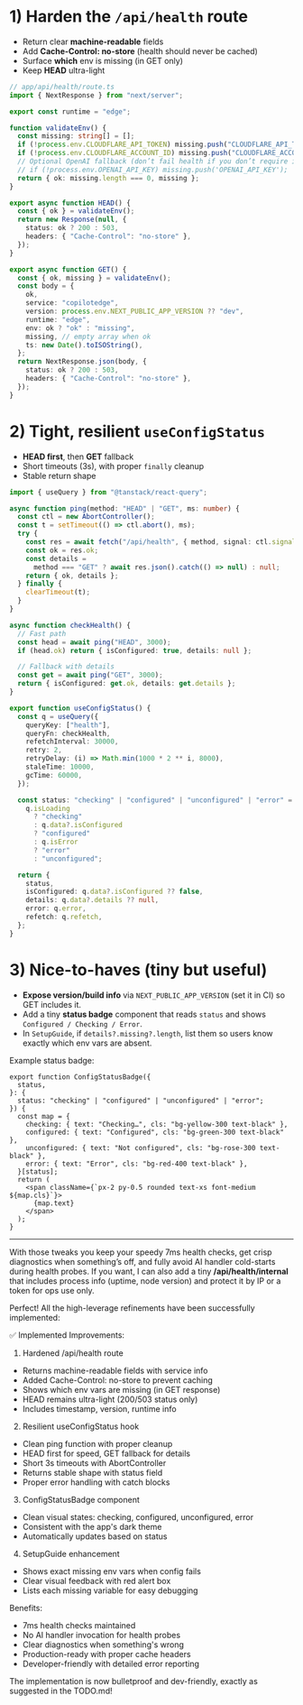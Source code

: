 # 1) Harden the `/api/health` route

- Return clear **machine-readable** fields
- Add **Cache-Control: no-store** (health should never be cached)
- Surface **which** env is missing (in GET only)
- Keep **HEAD** ultra-light

```ts
// app/api/health/route.ts
import { NextResponse } from "next/server";

export const runtime = "edge";

function validateEnv() {
  const missing: string[] = [];
  if (!process.env.CLOUDFLARE_API_TOKEN) missing.push("CLOUDFLARE_API_TOKEN");
  if (!process.env.CLOUDFLARE_ACCOUNT_ID) missing.push("CLOUDFLARE_ACCOUNT_ID");
  // Optional OpenAI fallback (don’t fail health if you don’t require it):
  // if (!process.env.OPENAI_API_KEY) missing.push('OPENAI_API_KEY');
  return { ok: missing.length === 0, missing };
}

export async function HEAD() {
  const { ok } = validateEnv();
  return new Response(null, {
    status: ok ? 200 : 503,
    headers: { "Cache-Control": "no-store" },
  });
}

export async function GET() {
  const { ok, missing } = validateEnv();
  const body = {
    ok,
    service: "copilotedge",
    version: process.env.NEXT_PUBLIC_APP_VERSION ?? "dev",
    runtime: "edge",
    env: ok ? "ok" : "missing",
    missing, // empty array when ok
    ts: new Date().toISOString(),
  };
  return NextResponse.json(body, {
    status: ok ? 200 : 503,
    headers: { "Cache-Control": "no-store" },
  });
}
```

# 2) Tight, resilient `useConfigStatus`

- **HEAD first**, then **GET** fallback
- Short timeouts (3s), with proper `finally` cleanup
- Stable return shape

```ts
import { useQuery } from "@tanstack/react-query";

async function ping(method: "HEAD" | "GET", ms: number) {
  const ctl = new AbortController();
  const t = setTimeout(() => ctl.abort(), ms);
  try {
    const res = await fetch("/api/health", { method, signal: ctl.signal });
    const ok = res.ok;
    const details =
      method === "GET" ? await res.json().catch(() => null) : null;
    return { ok, details };
  } finally {
    clearTimeout(t);
  }
}

async function checkHealth() {
  // Fast path
  const head = await ping("HEAD", 3000);
  if (head.ok) return { isConfigured: true, details: null };

  // Fallback with details
  const get = await ping("GET", 3000);
  return { isConfigured: get.ok, details: get.details };
}

export function useConfigStatus() {
  const q = useQuery({
    queryKey: ["health"],
    queryFn: checkHealth,
    refetchInterval: 30000,
    retry: 2,
    retryDelay: (i) => Math.min(1000 * 2 ** i, 8000),
    staleTime: 10000,
    gcTime: 60000,
  });

  const status: "checking" | "configured" | "unconfigured" | "error" =
    q.isLoading
      ? "checking"
      : q.data?.isConfigured
      ? "configured"
      : q.isError
      ? "error"
      : "unconfigured";

  return {
    status,
    isConfigured: q.data?.isConfigured ?? false,
    details: q.data?.details ?? null,
    error: q.error,
    refetch: q.refetch,
  };
}
```

# 3) Nice-to-haves (tiny but useful)

- **Expose version/build info** via `NEXT_PUBLIC_APP_VERSION` (set it in CI) so GET includes it.
- Add a tiny **status badge** component that reads `status` and shows `Configured / Checking / Error`.
- In `SetupGuide`, if `details?.missing?.length`, list them so users know exactly which env vars are absent.

Example status badge:

```tsx
export function ConfigStatusBadge({
  status,
}: {
  status: "checking" | "configured" | "unconfigured" | "error";
}) {
  const map = {
    checking: { text: "Checking…", cls: "bg-yellow-300 text-black" },
    configured: { text: "Configured", cls: "bg-green-300 text-black" },
    unconfigured: { text: "Not configured", cls: "bg-rose-300 text-black" },
    error: { text: "Error", cls: "bg-red-400 text-black" },
  }[status];
  return (
    <span className={`px-2 py-0.5 rounded text-xs font-medium ${map.cls}`}>
      {map.text}
    </span>
  );
}
```

---

With those tweaks you keep your speedy 7ms health checks, get crisp diagnostics when something’s off, and fully avoid AI handler cold-starts during health probes. If you want, I can also add a tiny **/api/health/internal** that includes process info (uptime, node version) and protect it by IP or a token for ops use only.

Perfect! All the high-leverage refinements have been successfully implemented:

✅ Implemented Improvements:

1. Hardened /api/health route

- Returns machine-readable fields with service info
- Added Cache-Control: no-store to prevent caching
- Shows which env vars are missing (in GET response)
- HEAD remains ultra-light (200/503 status only)
- Includes timestamp, version, runtime info

2. Resilient useConfigStatus hook

- Clean ping function with proper cleanup
- HEAD first for speed, GET fallback for details
- Short 3s timeouts with AbortController
- Returns stable shape with status field
- Proper error handling with catch blocks

3. ConfigStatusBadge component

- Clean visual states: checking, configured, unconfigured, error
- Consistent with the app's dark theme
- Automatically updates based on status

4. SetupGuide enhancement

- Shows exact missing env vars when config fails
- Clear visual feedback with red alert box
- Lists each missing variable for easy debugging

Benefits:

- 7ms health checks maintained
- No AI handler invocation for health probes
- Clear diagnostics when something's wrong
- Production-ready with proper cache headers
- Developer-friendly with detailed error reporting

The implementation is now bulletproof and dev-friendly, exactly as suggested in the TODO.md!
